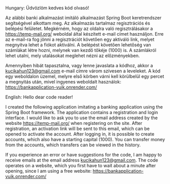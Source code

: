 Hungary:
Üdvözlöm kedves kód olvasó!

Az alábbi banki alkalmazást imitáló alkalmazást Spring Boot keretrendszer segítségével alkottam meg. Az alkalmazás tartalmaz regisztrációs és belépési felületet. 
Megkérném, hogy az oldalra való regisztrálásakor a https://temp-mail.org/ weboldal által készített e-mail címet használjon. 
Erre az e-mail-ra fog jönni a regisztrációt követően egy aktiváló link, melyet megnyitva lehet a fiókot aktiválni. 
A belépést követően lehetőség van számlákat létre hozni, melynek van kezdő tőkéje (1000) is.
A számlákról lehet utalni, mely utalásokat meglehet nézni az előzményekben.

Amennyiben hibát tapasztalna, vagy lenne javaslata a kódhoz, akkor a kucikahun123@gmail.com e-mail címre várom szívesen a leveleket.
A kód egy weboldalon üzemel, melyre első körben várni kell körülbelül egy percet a megnyitás után, mivel ingyenes weboldalt használok: https://bankapplication-vuik.onrender.com/

English: 
Hello dear code reader!

I created the following application imitating a banking application using the Spring Boot framework. The application contains a registration and login interface. 
I would like to ask you to use the email address created by the website https://temp-mail.org/ when registering on the site. 
After registration, an activation link will be sent to this email, which can be opened to activate the account. 
After logging in, it is possible to create accounts, which also have a starting capital (1000).
You can transfer money from the accounts, which transfers can be viewed in the history.

If you experience an error or have suggestions for the code, I am happy to receive emails at the email address kucikahun123@gmail.com.
The code operates on a website, which you first have to wait about a minute after opening, since I am using a free website: https://bankapplication-vuik.onrender.com/
